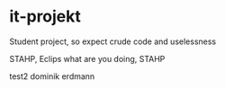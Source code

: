 # it-projekt
Student project, so expect crude code and uselessness

STAHP, Eclips what are you doing, STAHP

test2 dominik erdmann  